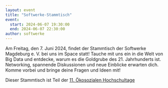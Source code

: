 ```yaml
---
layout: event
title: "Softwerke-Stammtisch"
event:
  start: 2024-06-07 19:30:00
  end: 2024-06-07 22:30:00
author: softwerke
---
```


Am Freitag, den 7. Juni 2024, findet der Stammtisch der Softwerke Magdeburg e. V. bei uns im Space statt!
Tauche mit uns ein in die Welt von Big Data und entdecke, warum es die Goldgrube des 21. Jahrhunderts ist. Networking, spannende Diskussionen und neue Einblicke erwarten dich. Komme vorbei und bringe deine Fragen und Ideen mit!

Dieser Stammtisch ist Teil der [11. Ökosozialen Hochschultage](https://oesht.de)